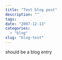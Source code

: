 ```yaml
---
title: "Test blog post"
description: ""
tags:
date: "2007-12-13"
categories: 
  - "blog"
slug: "blog-test"
---
```


should be a blog entry